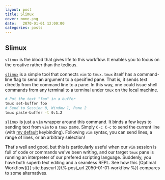```yaml
---
layout: post
title: Slimux
cover: none.png
date:   2070-01-01 12:00:00
categories: posts
---
```


Slimux
---

`slimux` is the blood that gives life to this workflow.  It enables you to focus on the creative rather than the tedious.

[`slimux`](https://github.com/epeli/slimux) is a simple tool that connects `vim` to `tmux`.  `tmux` itself has a command-line flag to send an argument to a specified pane.  That is, it sends text directly from the command line to a pane.  In this way, one could issue shell commands from any terminal to a terminal under `tmux` on the local machine.

```bash
# Put the text "foo" in a buffer
tmux set-buffer foo 
# Send to Session 0, Window 1, Pane 2
tmux paste-buffer -t 0:1.2
```

`slimux` is just a `vim` wrapper around this command.  It binds a few keys to sending text from `vim` to a `tmux` pane.  Simply `C-c C-c` to send the current line (with [my default](https://github.com/dvbuntu/.files/blob/master/.vimrc) keybinding).  Following `vim` syntax, you can send lines, a range of lines, or an arbitrary selection!

That's well and good, but this is particularly useful when our `vim` session is full of code or commands we've been writing, and our target `tmux` pane is running an interpreter of our prefered scripting language.  Suddenly, you have both superb text editing and a seamless REPL.  See how this [Optimal Workflow]({{ site.baseurl }}{% post_url 2050-01-01-workflow %}) compares to some alternatives.


